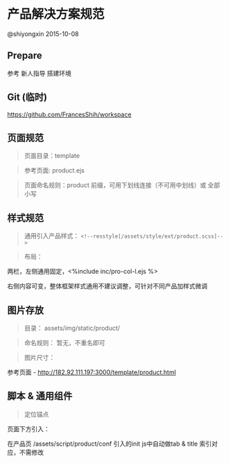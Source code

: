 # 产品解决方案规范

@shiyongxin 2015-10-08

## Prepare

参考 新人指导 搭建环境

## Git (临时)

https://github.com/FrancesShih/workspace

## 页面规范

> 页面目录：template

> 参考页面: product.ejs

> 页面命名规则：product 前缀，可用下划线连接（不可用中划线）或 全部小写

## 样式规范

> 通用引入产品样式： `<!--resstyle[/assets/style/ext/product.scss]-->`

> 布局：

  两栏，左侧通用固定，<%include inc/pro-col-l.ejs %>

  右侧内容可变，整体框架样式通用不建议调整，可针对不同产品加样式微调

## 图片存放

> 目录： assets/img/static/product/

> 命名规则： 暂无，不重名即可

> 图片尺寸：

  参考页面 - http://182.92.111.197:3000/template/product.html

## 脚本 & 通用组件

> 定位锚点

  页面下方引入： <script type="text/javascript" data-main="/assets/script/product/conf" src="/assets/script/lib/require.js"></script>

  在产品页 /assets/script/product/conf 引入的init js中自动做tab & title 索引对应，不需修改

 
